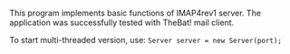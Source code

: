 This program implements basic functions of IMAP4rev1 server.
The application was successfully tested with TheBat! mail client.

To start multi-threaded version, use:
``` Server server = new Server(port); ```

